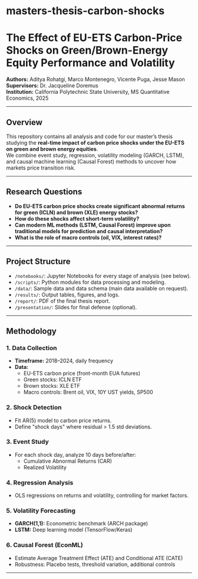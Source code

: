 # masters-thesis-carbon-shocks

# The Effect of EU-ETS Carbon-Price Shocks on Green/Brown-Energy Equity Performance and Volatility

**Authors:** Aditya Rohatgi, Marco Montenegro, Vicente Puga, Jesse Mason  
**Supervisors:** Dr. Jacqueline Doremus  
**Institution:** California Polytechnic State University, MS Quantitative Economics, 2025

---

## Overview

This repository contains all analysis and code for our master’s thesis studying the **real-time impact of carbon price shocks under the EU-ETS on green and brown energy equities**.  
We combine event study, regression, volatility modeling (GARCH, LSTM), and causal machine learning (Causal Forest) methods to uncover how markets price transition risk.

---

## Research Questions

- **Do EU-ETS carbon price shocks create significant abnormal returns for green (ICLN) and brown (XLE) energy stocks?**
- **How do these shocks affect short-term volatility?**
- **Can modern ML methods (LSTM, Causal Forest) improve upon traditional models for prediction and causal interpretation?**
- **What is the role of macro controls (oil, VIX, interest rates)?**

---

## Project Structure

- `/notebooks/`: Jupyter Notebooks for every stage of analysis (see below).
- `/scripts/`: Python modules for data processing and modeling.
- `/data/`: Sample data and data schema (main data available on request).
- `/results/`: Output tables, figures, and logs.
- `/report/`: PDF of the final thesis report.
- `/presentation/`: Slides for final defense (optional).

---

## Methodology

### **1. Data Collection**
- **Timeframe:** 2018–2024, daily frequency
- **Data:**  
  - EU-ETS carbon price (front-month EUA futures)
  - Green stocks: ICLN ETF
  - Brown stocks: XLE ETF
  - Macro controls: Brent oil, VIX, 10Y UST yields, SP500

### **2. Shock Detection**
- Fit AR(5) model to carbon price returns.
- Define "shock days" where residual > 1.5 std deviations.

### **3. Event Study**
- For each shock day, analyze 10 days before/after:  
  - Cumulative Abnormal Returns (CAR)  
  - Realized Volatility

### **4. Regression Analysis**
- OLS regressions on returns and volatility, controlling for market factors.

### **5. Volatility Forecasting**
- **GARCH(1,1):** Econometric benchmark (ARCH package)
- **LSTM:** Deep learning model (TensorFlow/Keras)

### **6. Causal Forest (EconML)**
- Estimate Average Treatment Effect (ATE) and Conditional ATE (CATE)  
- Robustness: Placebo tests, threshold variation, additional controls

---
